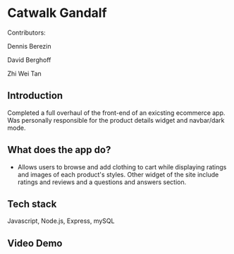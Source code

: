 # Catwalk Gandalf

Contributors:

Dennis Berezin

David Berghoff

Zhi Wei Tan


## Introduction
Completed a full overhaul of the front-end of an exicsting ecommerce app. Was personally responsible for the product details widget and navbar/dark mode.

## What does the app do?
* Allows users to browse and add clothing to cart while displaying ratings and images of each product's styles. Other widget of the site include ratings and reviews and a questions and answers section.

## Tech stack
Javascript, Node.js, Express, mySQL

## Video Demo

